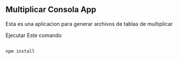 ## Multiplicar Consola App

Esta es una aplicacion para generar archivos de tablas de multiplicar

Ejecutar Este comando

```

npm install

```
